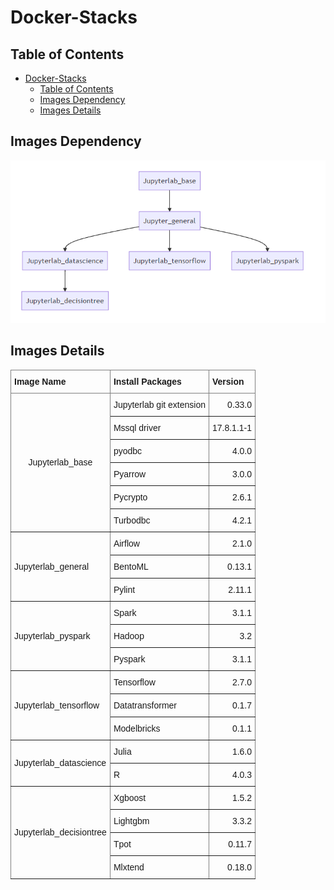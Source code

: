 Docker-Stacks
===
## Table of Contents
- [Docker-Stacks](#Docker-Stacks)
  - [Table of Contents](#Table-of-Contents)
  - [Images Dependency](#Images-Dependency)
  - [Images Details](#Images-Details)

## Images Dependency
![images](https://github.com/nextfortune/docker-stacks/blob/main/images/Images%20Dependency.PNG)

Images Details
---

<style type="text/css">
.tg  {border-collapse:collapse;border-spacing:0;}
.tg td{border-color:black;border-style:solid;border-width:1px;font-family:Arial, sans-serif;font-size:14px;
  overflow:hidden;padding:10px 5px;word-break:normal;}
.tg th{border-color:black;border-style:solid;border-width:1px;font-family:Arial, sans-serif;font-size:14px;
  font-weight:normal;overflow:hidden;padding:10px 5px;word-break:normal;}
.tg .tg-lboi{border-color:inherit;text-align:left;vertical-align:middle}
.tg .tg-9wq8{border-color:inherit;text-align:center;vertical-align:middle}
.tg .tg-0pky{border-color:inherit;text-align:left;vertical-align:top}
.tg .tg-dvpl{border-color:inherit;text-align:right;vertical-align:top}
</style>
<table class="tg">
<thead>
  <tr>
    <th class="tg-0pky"><span style="font-weight:bold">Image Name</span></th>
    <th class="tg-0pky"><span style="font-weight:bold">Install Packages</span></th>
    <th class="tg-0pky"><span style="font-weight:bold">Version</span></th>
  </tr>
</thead>
<tbody>
  <tr>
    <td class="tg-9wq8" rowspan="6">Jupyterlab_base</td>
    <td class="tg-0pky">Jupyterlab git extension</td>
    <td class="tg-dvpl">0.33.0</td>
  </tr>
  <tr>
    <td class="tg-0pky">Mssql driver</td>
    <td class="tg-dvpl">17.8.1.1-1</td>
  </tr>
  <tr>
    <td class="tg-0pky">pyodbc</td>
    <td class="tg-dvpl">4.0.0</td>
  </tr>
  <tr>
    <td class="tg-0pky">Pyarrow</td>
    <td class="tg-dvpl">3.0.0</td>
  </tr>
  <tr>
    <td class="tg-0pky">Pycrypto</td>
    <td class="tg-dvpl">2.6.1</td>
  </tr>
  <tr>
    <td class="tg-0pky">Turbodbc</td>
    <td class="tg-dvpl">4.2.1</td>
  </tr>
  <tr>
    <td class="tg-lboi" rowspan="3">Jupyterlab_general</td>
    <td class="tg-0pky">Airflow</td>
    <td class="tg-dvpl">2.1.0</td>
  </tr>
  <tr>
    <td class="tg-0pky">BentoML</td>
    <td class="tg-dvpl">0.13.1</td>
  </tr>
  <tr>
    <td class="tg-0pky">Pylint</td>
    <td class="tg-dvpl">2.11.1</td>
  </tr>
  <tr>
    <td class="tg-lboi" rowspan="3">Jupyterlab_pyspark</td>
    <td class="tg-0pky">Spark</td>
    <td class="tg-dvpl">3.1.1</td>
  </tr>
  <tr>
    <td class="tg-0pky">Hadoop</td>
    <td class="tg-dvpl">3.2</td>
  </tr>
  <tr>
    <td class="tg-0pky">Pyspark</td>
    <td class="tg-dvpl">3.1.1</td>
  </tr>
  <tr>
    <td class="tg-lboi" rowspan="3">Jupyterlab_tensorflow</td>
    <td class="tg-0pky">Tensorflow</td>
    <td class="tg-dvpl">2.7.0</td>
  </tr>
  <tr>
    <td class="tg-0pky">Datatransformer</td>
    <td class="tg-dvpl">0.1.7</td>
  </tr>
  <tr>
    <td class="tg-0pky">Modelbricks</td>
    <td class="tg-dvpl">0.1.1</td>
  </tr>
  <tr>
    <td class="tg-lboi" rowspan="2">Jupyterlab_datascience</td>
    <td class="tg-0pky">Julia</td>
    <td class="tg-dvpl">1.6.0</td>
  </tr>
  <tr>
    <td class="tg-0pky">R</td>
    <td class="tg-dvpl">4.0.3</td>
  </tr>
  <tr>
    <td class="tg-lboi" rowspan="4">Jupyterlab_decisiontree</td>
    <td class="tg-0pky">Xgboost</td>
    <td class="tg-dvpl">1.5.2</td>
  </tr>
  <tr>
    <td class="tg-0pky">Lightgbm</td>
    <td class="tg-dvpl">3.3.2</td>
  </tr>
  <tr>
    <td class="tg-0pky">Tpot</td>
    <td class="tg-dvpl">0.11.7</td>
  </tr>
  <tr>
    <td class="tg-0pky">Mlxtend</td>
    <td class="tg-dvpl">0.18.0</td>
  </tr>
</tbody>
</table>
